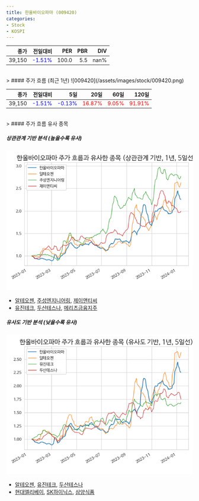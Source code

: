 ```yaml
---
title: 한올바이오파마 (009420)
categories:
- Stock
- KOSPI
---
```


|종가|전일대비|PER|PBR|DIV|
|---:|-------:|--:|--:|--:|
|39,150|<span style="color: blue">-1.51%</span>|100.0|5.5|nan%|

<!-- more -->
<br>
> #### 주가 흐름 (최근 1년)
![009420](/assets/images/stock/009420.png)

|종가|전일대비|5일|20일|60일|120일|
|---:|-------:|--:|---:|---:|----:|
|39,150|<span style="color: blue">-1.51%</span>|<span style="color: blue">-0.13%</span>|<span style="color: red">16.87%</span>|<span style="color: red">9.05%</span>|<span style="color: red">91.91%</span>|

<br>
> #### 주가 흐름 유사 종목

##### 상관관계 기반 분석 (높을수록 유사)
![009420](/assets/images/stock/009420_corr.png)
- [알테오젠](/196170/), [주성엔지니어링](/036930/), [제이앤티씨](/204270/)
- [유진테크](/084370/), [두산테스나](/131970/), [메리츠금융지주](/138040/)

##### 유사도 기반 분석 (낮을수록 유사)	
![009420](/assets/images/stock/009420_sim.png)
- [알테오젠](/196170/), [유진테크](/084370/), [두산테스나](/131970/)
- [현대엘리베이](/017800/), [SK하이닉스](/000660/), [삼양식품](/003230/)